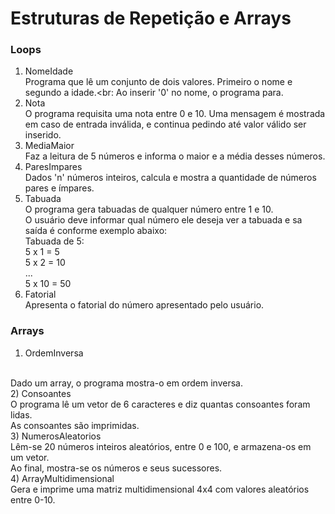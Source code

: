 # Estruturas de Repetição e Arrays
### Loops 
1) NomeIdade<br>
Programa que lê um conjunto de dois valores. Primeiro o nome e segundo a idade.<br:
Ao inserir '0' no nome, o programa para.
2) Nota<br>
O programa requisita uma nota entre 0 e 10. Uma mensagem é mostrada em caso de entrada inválida, e continua pedindo até valor válido ser inserido.
3) MediaMaior<br>
Faz a leitura de 5 números e informa o maior e a média desses números.<br>
4) ParesImpares<br>
Dados 'n' números inteiros, calcula e mostra a quantidade de números pares e ímpares. <br>
5) Tabuada <br>
O programa gera tabuadas de qualquer número entre 1 e 10. <br>
O usuário deve informar qual número ele deseja ver a tabuada e sa saída é conforme exemplo abaixo:<br>
Tabuada de 5:<br>
5 x 1 = 5<br>
5 x 2 = 10 <br>
...<br>
5 x 10 = 50 <br>
6) Fatorial <br>
Apresenta o fatorial do número apresentado pelo usuário.<br>

### Arrays
1) OrdemInversa
<br>
Dado um array, o programa mostra-o em ordem inversa.<br>
2) Consoantes <br>
O programa lê um vetor de 6 caracteres e diz quantas consoantes foram lidas.<br>
As consoantes são imprimidas.<br>
3) NumerosAleatorios <br>
Lêm-se 20 números inteiros aleatórios, entre 0 e 100, e armazena-os em um vetor.<br>
Ao final, mostra-se os números e seus sucessores.<br>
4) ArrayMultidimensional <br>
Gera e imprime uma matriz multidimensional 4x4 com valores aleatórios entre 0-10.